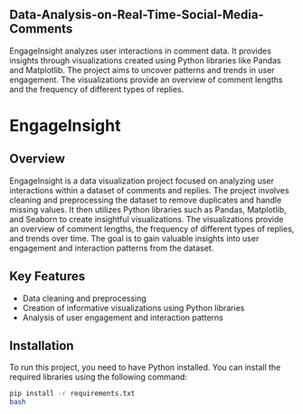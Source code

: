 ## Data-Analysis-on-Real-Time-Social-Media-Comments
EngageInsight analyzes user interactions in comment data. It provides insights through visualizations created using Python libraries like Pandas and Matplotlib. The project aims to uncover patterns and trends in user engagement. The visualizations provide an overview of comment lengths and the frequency of different types of replies.

# EngageInsight

## Overview

EngageInsight is a data visualization project focused on analyzing user interactions within a dataset of comments and replies. The project involves cleaning and preprocessing the dataset to remove duplicates and handle missing values. It then utilizes Python libraries such as Pandas, Matplotlib, and Seaborn to create insightful visualizations. The visualizations provide an overview of comment lengths, the frequency of different types of replies, and trends over time. The goal is to gain valuable insights into user engagement and interaction patterns from the dataset.

## Key Features
- Data cleaning and preprocessing
- Creation of informative visualizations using Python libraries
- Analysis of user engagement and interaction patterns

## Installation
To run this project, you need to have Python installed. You can install the required libraries using the following command:

```bash
pip install -r requirements.txt
bash

